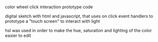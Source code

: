 color wheel click interaction prototype code

digital sketch with html and javascript, that uses on click event handlers to prototype a "touch screen" to interact with light

hsl was used in order to make the hue, saturation and lighting of the color easier to edit
